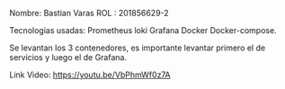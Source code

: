 Nombre: Bastian Varas
ROL : 201856629-2

Tecnologias usadas: Prometheus loki Grafana Docker Docker-compose.

Se levantan los 3 contenedores, es importante levantar primero el de servicios y luego el de Grafana.

Link Video: https://youtu.be/VbPhmWf0z7A